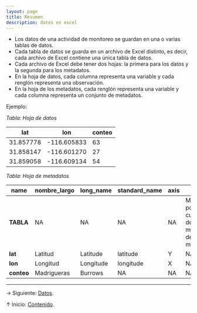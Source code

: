 ```yaml
---
layout: page
title: Resumen
description: datos en excel
---
```


- Los datos de una actividad de monitoreo se guardan en una o varias tablas de datos.
- Cada tabla de datos se guarda en un archivo de Excel distinto, es decir, cada archivo de Excel contiene una única tabla de datos.
- Cada archivo de Excel debe tener dos hojas: la primera para los datos y la segunda para los metadatos.
- En la hoja de datos, cada columna representa una variable y cada renglón representa una observación.
- En la hoja de los metadatos, cada renglón representa una variable y cada columna representa un conjunto de metadatos.

Ejemplo:

_Tabla: Hoja de datos_

**lat**   | **lon**     | **conteo**
----------|-------------|-----------
31.857778 | -116.605833 | 63
31.858147 | -116.601270 | 27
31.859058 | -116.609134 | 54


_Tabla: Hoja de metadatos_

**name**   | **nombre_largo** | **long_name** | **standard_name** | **axis** | **titulo**                                             | **title**
-----------|------------------|---------------|-------------------|----------|--------------------------------------------------------|------------------------------------
**TABLA**  | NA               | NA            | NA                | NA       | Muestreo por cuadrantes de madrigueras de aves marinas | Quadrat sampling of seabird burrows
**lat**    | Latitud          | Latitude      | latitude          | Y        | NA                                                     | NA
**lon**    | Longitud         | Longitude     | longitude         | X        | NA                                                     | NA
**conteo** | Madrigueras      | Burrows       | NA                | NA       | NA                                                     | NA

---

&rarr; Siguiente: [Datos](datos.html).

&uarr; Inicio: [Contenido](../index.html).
